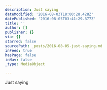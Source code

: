 ```yaml
---
description: Just saying
dateModified: '2016-08-03T18:00:28.428Z'
datePublished: '2016-08-05T03:41:29.877Z'
title: ''
author: []
publisher: {}
via: {}
starred: false
sourcePath: _posts/2016-08-05-just-saying.md
inFeed: true
hasPage: false
inNav: false
_type: MediaObject

---
```

Just saying